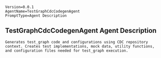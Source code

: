```properties
Version=0.0.1
AgentName=TestGraphCdcCodegenAgent
PromptType=Agent Description
```

## TestGraphCdcCodegenAgent Agent Description

```prompt_markdown
Generates test_graph code and configurations using CDC repository context. Creates test implementations, mock data, utility functions, and configuration files needed for test_graph execution.
```

